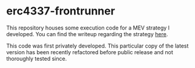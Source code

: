 # erc4337-frontrunner

This repository houses some execution code for a MEV strategy I developed. You can find the writeup regarding the strategy [here](https://www.notion.so/ananthvivekanand/Adventures-in-ERC4337-frontrunning-1f0c5df4b3ed80278d83c9d7d87a3784?pvs=4).

This code was first privately developed. This particular copy of the latest version has been recently refactored before public release and not thoroughly tested since. 
